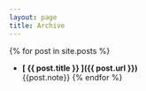 ```yaml
---
layout: page
title: Archive
---
```


{% for post in site.posts %}
  * **[ {{ post.title }} ]({{ post.url }})**<br>
  {{post.note}}
{% endfor %}
